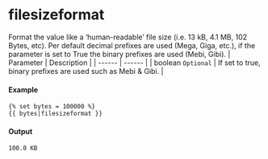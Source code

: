 # filesizeformat
Format the value like a ‘human-readable’ file size (i.e. 13 kB, 4.1 MB, 102 Bytes, etc). Per default decimal prefixes are used (Mega, Giga, etc.), if the parameter is set to True the binary prefixes are used (Mebi, Gibi).
| Parameter | Description | 
|  ------  |  ------  | 
| boolean `Optional` | If set to true, binary prefixes are used such as Mebi & Gibi. | 


#### Example
```jinja2
{% set bytes = 100000 %} 
{{ bytes|filesizeformat }}
```

#### Output
```jinja2
100.0 KB
```

